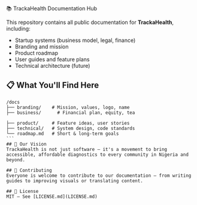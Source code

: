📚 TrackaHealth Documentation Hub

This repository contains all public documentation for **TrackaHealth**, including:
- Startup systems (business model, legal, finance)  
- Branding and mission  
- Product roadmap  
- User guides and feature plans  
- Technical architecture (future)  
## 📋 What You'll Find Here
````
/docs
├── branding/    # Mission, values, logo, name
├── business/      # Financial plan, equity, tea

├── product/     # Feature ideas, user stories
├── technical/   # System design, code standards
└── roadmap.md   # Short & long-term goals
```
## 🌱 Our Vision
TrackaHealth is not just software – it's a movement to bring accessible, affordable diagnostics to every community in Nigeria and beyond.

## 🧩 Contributing
Everyone is welcome to contribute to our documentation – from writing guides to improving visuals or translating content.

## 📜 License
MIT – See [LICENSE.md](LICENSE.md)
